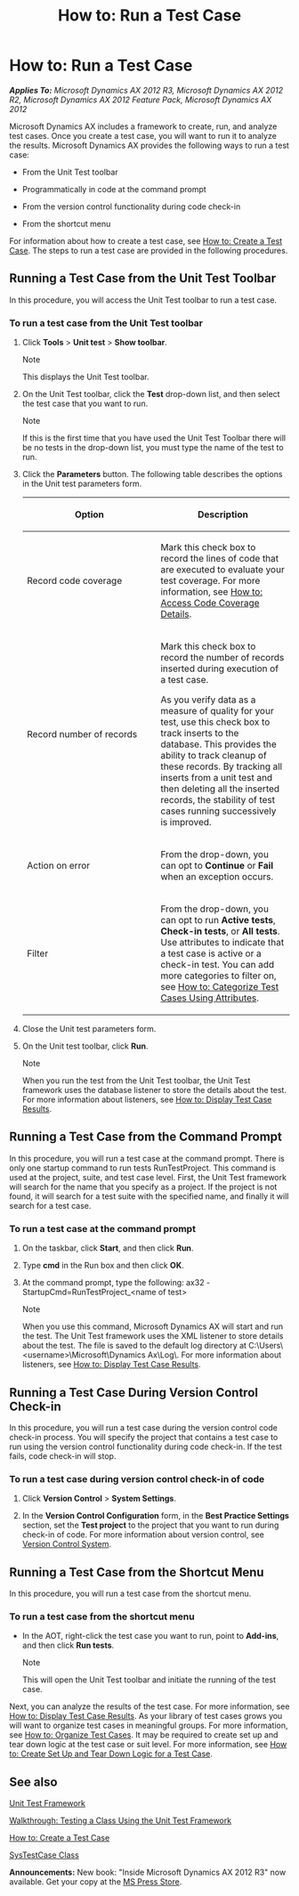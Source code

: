 ﻿---
title: 'How to: Run a Test Case'
TOCTitle: 'How to: Run a Test Case'
ms:assetid: 9cbd598e-a1aa-4ef0-81ba-8781e224dcb4
ms:mtpsurl: https://msdn.microsoft.com/en-us/library/Bb496534(v=AX.60)
ms:contentKeyID: 35248226
ms.date: 05/18/2015
mtps_version: v=AX.60
---

# How to: Run a Test Case 


_**Applies To:** Microsoft Dynamics AX 2012 R3, Microsoft Dynamics AX 2012 R2, Microsoft Dynamics AX 2012 Feature Pack, Microsoft Dynamics AX 2012_

Microsoft Dynamics AX includes a framework to create, run, and analyze test cases. Once you create a test case, you will want to run it to analyze the results. Microsoft Dynamics AX provides the following ways to run a test case:

  - From the Unit Test toolbar

  - Programmatically in code at the command prompt

  - From the version control functionality during code check-in

  - From the shortcut menu

For information about how to create a test case, see [How to: Create a Test Case](how-to-create-a-test-case.md). The steps to run a test case are provided in the following procedures.

## Running a Test Case from the Unit Test Toolbar

In this procedure, you will access the Unit Test toolbar to run a test case.

### To run a test case from the Unit Test toolbar

1.  Click **Tools** \> **Unit test** \> **Show toolbar**.
    

    > [!NOTE]
    > <P>This displays the Unit Test toolbar.</P>



2.  On the Unit Test toolbar, click the **Test** drop-down list, and then select the test case that you want to run.
    

    > [!NOTE]
    > <P>If this is the first time that you have used the Unit Test Toolbar there will be no tests in the drop-down list, you must type the name of the test to run.</P>



3.  Click the **Parameters** button. The following table describes the options in the Unit test parameters form.
    
    <table>
    <colgroup>
    <col style="width: 50%" />
    <col style="width: 50%" />
    </colgroup>
    <thead>
    <tr class="header">
    <th><p>Option</p></th>
    <th><p>Description</p></th>
    </tr>
    </thead>
    <tbody>
    <tr class="odd">
    <td><p>Record code coverage</p></td>
    <td><p>Mark this check box to record the lines of code that are executed to evaluate your test coverage. For more information, see <a href="how-to-access-code-coverage-details.md">How to: Access Code Coverage Details</a>.</p></td>
    </tr>
    <tr class="even">
    <td><p>Record number of records</p></td>
    <td><p>Mark this check box to record the number of records inserted during execution of a test case.</p>
    <p>As you verify data as a measure of quality for your test, use this check box to track inserts to the database. This provides the ability to track cleanup of these records. By tracking all inserts from a unit test and then deleting all the inserted records, the stability of test cases running successively is improved.</p></td>
    </tr>
    <tr class="odd">
    <td><p>Action on error</p></td>
    <td><p>From the drop-down, you can opt to <strong>Continue</strong> or <strong>Fail</strong> when an exception occurs.</p></td>
    </tr>
    <tr class="even">
    <td><p>Filter</p></td>
    <td><p>From the drop-down, you can opt to run <strong>Active tests</strong>, <strong>Check-in tests</strong>, or <strong>All tests</strong>. Use attributes to indicate that a test case is active or a check-in test. You can add more categories to filter on, see <a href="how-to-categorize-test-cases-using-attributes.md">How to: Categorize Test Cases Using Attributes</a>.</p></td>
    </tr>
    </tbody>
    </table>


4.  Close the Unit test parameters form.

5.  On the Unit test toolbar, click **Run**.
    

    > [!NOTE]
    > <P>When you run the test from the Unit Test toolbar, the Unit Test framework uses the database listener to store the details about the test. For more information about listeners, see <A href="how-to-display-test-case-results.md">How to: Display Test Case Results</A>.</P>



## Running a Test Case from the Command Prompt

In this procedure, you will run a test case at the command prompt. There is only one startup command to run tests RunTestProject. This command is used at the project, suite, and test case level. First, the Unit Test framework will search for the name that you specify as a project. If the project is not found, it will search for a test suite with the specified name, and finally it will search for a test case.

### To run a test case at the command prompt

1.  On the taskbar, click **Start**, and then click **Run**.

2.  Type **cmd** in the Run box and then click **OK**.

3.  At the command prompt, type the following: ax32 -StartupCmd=RunTestProject\_\<name of test\>
    

    > [!NOTE]
    > <P>When you use this command, Microsoft Dynamics AX will start and run the test. The Unit Test framework uses the XML listener to store details about the test. The file is saved to the default log directory at C:\Users\&lt;username&gt;\Microsoft\Dynamics Ax\Log\. For more information about listeners, see <A href="how-to-display-test-case-results.md">How to: Display Test Case Results</A>.</P>



## Running a Test Case During Version Control Check-in

In this procedure, you will run a test case during the version control code check-in process. You will specify the project that contains a test case to run using the version control functionality during code check-in. If the test fails, code check-in will stop.

### To run a test case during version control check-in of code

1.  Click **Version Control** \> **System Settings**.

2.  In the **Version Control Configuration** form, in the **Best Practice Settings** section, set the **Test project** to the project that you want to run during check-in of code. For more information about version control, see [Version Control System](version-control-system.md).

## Running a Test Case from the Shortcut Menu

In this procedure, you will run a test case from the shortcut menu.

### To run a test case from the shortcut menu

  - In the AOT, right-click the test case you want to run, point to **Add-ins**, and then click **Run tests**.
    

    > [!NOTE]
    > <P>This will open the Unit Test toolbar and initiate the running of the test case.</P>



Next, you can analyze the results of the test case. For more information, see [How to: Display Test Case Results](how-to-display-test-case-results.md). As your library of test cases grows you will want to organize test cases in meaningful groups. For more information, see [How to: Organize Test Cases](how-to-organize-test-cases.md). It may be required to create set up and tear down logic at the test case or suit level. For more information, see [How to: Create Set Up and Tear Down Logic for a Test Case](how-to-create-set-up-and-tear-down-logic-for-a-test-case.md).

## See also

[Unit Test Framework](unit-test-framework.md)

[Walkthrough: Testing a Class Using the Unit Test Framework](walkthrough-testing-a-class-using-the-unit-test-framework.md)

[How to: Create a Test Case](how-to-create-a-test-case.md)

[SysTestCase Class](https://msdn.microsoft.com/en-us/library/gg933916\(v=ax.60\))

  
**Announcements:** New book: "Inside Microsoft Dynamics AX 2012 R3" now available. Get your copy at the [MS Press Store](https://www.microsoftpressstore.com/store/inside-microsoft-dynamics-ax-2012-r3-9780735685109).


